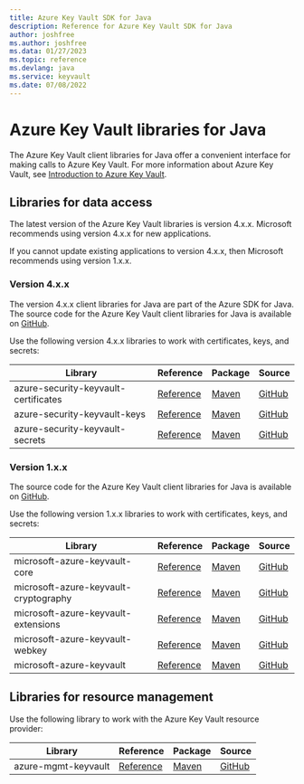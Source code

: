 ```yaml
---
title: Azure Key Vault SDK for Java
description: Reference for Azure Key Vault SDK for Java
author: joshfree
ms.author: joshfree
ms.data: 01/27/2023
ms.topic: reference
ms.devlang: java
ms.service: keyvault
ms.date: 07/08/2022
---
```

# Azure Key Vault libraries for Java

The Azure Key Vault client libraries for Java offer a convenient interface for making calls to Azure Key Vault. For more information about Azure Key Vault, see [Introduction to Azure Key Vault](https://docs.microsoft.com/azure/key-vault/general/overview).

## Libraries for data access

The latest version of the Azure Key Vault libraries is version 4.x.x. Microsoft recommends using version 4.x.x for new applications.

If you cannot update existing applications to version 4.x.x, then Microsoft recommends using version 1.x.x.

### Version 4.x.x

The version 4.x.x client libraries for Java are part of the Azure SDK for Java. The source code for the Azure Key Vault client libraries for Java is available on [GitHub](https://github.com/Azure/azure-sdk-for-java/tree/master/sdk/keyvault).

Use the following version 4.x.x libraries to work with certificates, keys, and secrets:

| Library | Reference | Package | Source |
|----------------------------------------|-------------------------------------------------------------|-----------------------------------------------------------------------------|---------------------------------------------------------------------------------------------------------------------|
|    azure-security-keyvault-certificates   |    [Reference](https://azuresdkdocs.blob.core.windows.net/$web/java/azure-security-keyvault-certificates/4.1.3/index.html)    |    [Maven](https://search.maven.org/artifact/com.azure/azure-security-keyvault-certificates)    |    [GitHub](https://github.com/Azure/azure-sdk-for-java/tree/master/sdk/keyvault/azure-security-keyvault-certificates) |
|    azure-security-keyvault-keys    |    [Reference](https://azuresdkdocs.blob.core.windows.net/$web/java/azure-security-keyvault-keys/4.2.3/index.html)    |    [Maven](https://search.maven.org/artifact/com.azure/azure-security-keyvault-keys)    |    [GitHub](https://github.com/Azure/azure-sdk-for-java/tree/master/sdk/keyvault/azure-security-keyvault-keys)    |
|    azure-security-keyvault-secrets    |    [Reference](https://azuresdkdocs.blob.core.windows.net/$web/java/azure-security-keyvault-secrets/4.2.3/index.html)    |    [Maven](https://search.maven.org/artifact/com.azure/azure-security-keyvault-secrets)    |    [GitHub](https://github.com/Azure/azure-sdk-for-java/tree/master/sdk/keyvault/azure-security-keyvault-secrets)    |

### Version 1.x.x

The source code for the Azure Key Vault client libraries for Java is available on [GitHub](https://github.com/Azure/azure-sdk-for-java/tree/master/sdk/keyvault).

Use the following version 1.x.x libraries to work with certificates, keys, and secrets:

| Library | Reference | Package | Source |
|--------------------------------------|---------------------------------------------------------------|-------------------------------------------------------------------------------|-------------------------------------------------------------------------------|
|    microsoft-azure-keyvault-core    |    [Reference](https://docs.microsoft.com/java/api/com.microsoft.azure.keyvault.core?view=azure-java-legacy&viewFallbackFrom=azure-java-stable)    |    [Maven](https://mvnrepository.com/artifact/com.microsoft.azure/azure-keyvault-core)    |    [GitHub](https://github.com/Azure/azure-sdk-for-java/tree/master/sdk/keyvault/microsoft-azure-keyvault-core)    |
|    microsoft-azure-keyvault-cryptography    |    [Reference](https://docs.microsoft.com/java/api/com.microsoft.azure.keyvault.cryptography?view=azure-java-legacy&viewFallbackFrom=azure-java-stable)    |    [Maven](https://mvnrepository.com/artifact/com.microsoft.azure/azure-keyvault-cryptography)    |    [GitHub](https://github.com/Azure/azure-sdk-for-java/tree/master/sdk/keyvault/microsoft-azure-keyvault-cryptography)    |
|    microsoft-azure-keyvault-extensions   |    [Reference](https://docs.microsoft.com/java/api/com.microsoft.azure.keyvault.extensions?view=azure-java-legacy&viewFallbackFrom=azure-java-stable)    |    [Maven](https://mvnrepository.com/artifact/com.microsoft.azure/azure-keyvault-extensions)    |    [GitHub](https://github.com/Azure/azure-sdk-for-java/tree/master/sdk/keyvault/microsoft-azure-keyvault-extensions) |
|    microsoft-azure-keyvault-webkey    |    [Reference](https://docs.microsoft.com/java/api/com.microsoft.azure.keyvault.webkey?view=azure-java-legacy&viewFallbackFrom=azure-java-stable)    |    [Maven](https://mvnrepository.com/artifact/com.microsoft.azure/azure-keyvault-webkey)    |    [GitHub](https://github.com/Azure/azure-sdk-for-java/tree/master/sdk/keyvault/microsoft-azure-keyvault-webkey)    |
|    microsoft-azure-keyvault   |    [Reference](https://docs.microsoft.com/java/api/com.microsoft.azure.keyvault?view=azure-java-legacy&viewFallbackFrom=azure-java-stable)    |    [Maven](https://mvnrepository.com/artifact/com.microsoft.azure/azure-keyvault)    |    [GitHub](https://github.com/Azure/azure-sdk-for-java/tree/master/sdk/keyvault/microsoft-azure-keyvault) |

## Libraries for resource management

Use the following library to work with the Azure Key Vault resource provider:

|    Library    |    Reference    |    Package    |    Source    |
|------------------------------------------|-------------------------------------------------------------------|-----------------------------------------------------------------------------------|-----------------------------------------------------------------------------------------------------------------------|
|    azure-mgmt-keyvault    |    [Reference](https://docs.microsoft.com/java/api/com.microsoft.azure.management.keyvault?view=azure-java-stable)    |    [Maven](https://mvnrepository.com/artifact/com.microsoft.azure/azure-mgmt-keyvault)    |    [GitHub](https://github.com/Azure/azure-sdk-for-java/tree/master/sdk/keyvault/mgmt)    |